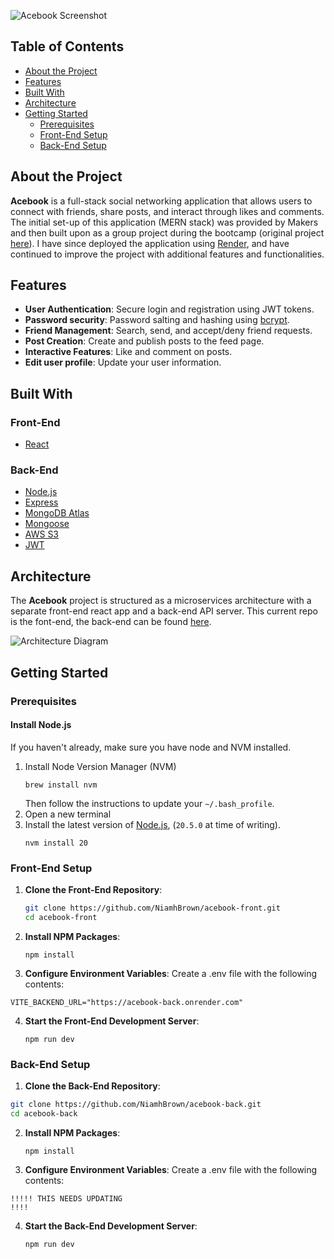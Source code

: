 
![Acebook Screenshot]()

## Table of Contents

- [About the Project](#about-the-project)
- [Features](#features)
- [Built With](#built-with)
- [Architecture](#architecture)
- [Getting Started](#getting-started)
  - [Prerequisites](#prerequisites)
  - [Front-End Setup](#front-end-setup)
  - [Back-End Setup](#back-end-setup)


## About the Project

**Acebook** is a full-stack social networking application that allows users to connect with friends, share posts, and interact through likes and comments. The initial set-up of this application (MERN stack) was provided by Makers and then built upon as a group project during the bootcamp (original project [here](https://github.com/NiamhBrown/acebook-mern-project)). I have since deployed the application using [Render](https://render.com/), and have continued to improve the project with additional features and functionalities.

## Features

- **User Authentication**: Secure login and registration using JWT tokens.
- **Password security**: Password salting and hashing using [bcrypt](https://www.npmjs.com/package/bcrypt).
- **Friend Management**: Search, send, and accept/deny friend requests.
- **Post Creation**: Create and publish posts to the feed page.
- **Interactive Features**: Like and comment on posts.
- **Edit user profile**: Update your user information.


## Built With

### Front-End

- [React](https://reactjs.org/)

### Back-End

- [Node.js](https://nodejs.org/)
- [Express](https://expressjs.com/)
- [MongoDB Atlas](https://www.mongodb.com/cloud/atlas)
- [Mongoose](https://mongoosejs.com/)
- [AWS S3](https://aws.amazon.com/s3/)
- [JWT](https://jwt.io/)

## Architecture

The **Acebook** project is structured as a microservices architecture with a separate front-end react app and a back-end API server.
This current repo is the font-end, the back-end can be found [here](https://github.com/NiamhBrown/acebook-bqck).

![Architecture Diagram](full-stack-architecture.png)

## Getting Started

### Prerequisites

#### Install Node.js

If you haven't already, make sure you have node and NVM installed.

1. Install Node Version Manager (NVM)
   ```
   brew install nvm
   ```
   Then follow the instructions to update your `~/.bash_profile`.
2. Open a new terminal
3. Install the latest version of [Node.js](https://nodejs.org/en/), (`20.5.0` at
   time of writing).
   ```
   nvm install 20
   ```
### Front-End Setup

1. **Clone the Front-End Repository**:

   ```bash
   git clone https://github.com/NiamhBrown/acebook-front.git
   cd acebook-front
   ```
2. **Install NPM Packages**:
   ```
   npm install
   ```
3. **Configure Environment Variables**:
Create a .env file with the following contents:
```
VITE_BACKEND_URL="https://acebook-back.onrender.com"
```

4. **Start the Front-End Development Server**:
      ```
   npm run dev
   ```
### Back-End Setup

1. **Clone the Back-End Repository**:

```bash
git clone https://github.com/NiamhBrown/acebook-back.git
cd acebook-back
```
2. **Install NPM Packages**:
   ```
   npm install
   ```
3. **Configure Environment Variables**:
Create a .env file with the following contents:

```
!!!!! THIS NEEDS UPDATING 
!!!!

```

4. **Start the Back-End Development Server**:
      ```
   npm run dev
   ```

   


